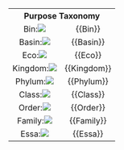 <!-- taxonomy-table-section:start -->
<div class="taxonomy-table">
  <table>
    <tr>
      <th colspan="3">Purpose Taxonomy</th>
    </tr>
    <tr>
      <td class="taxon-label" style="text-align:center;vertical-align:middle;">Bin:<img src="../svg/bin.svg" class="taxon-icon"></td>
      <td class="taxon-content" colspan="2" style="text-align:center;vertical-align:middle;">{{Bin}}</td>
    </tr>
    <tr>
      <td class="taxon-label" style="text-align:center;vertical-align:middle;">Basin:<img src="../svg/basin.svg" class="taxon-icon"></td>
      <td class="taxon-content" colspan="2" style="text-align:center;vertical-align:middle;">{{Basin}}</td>
    </tr>
    <tr>
      <td class="taxon-label" style="text-align:center;vertical-align:middle;">Eco:<img src="../svg/eco.svg" class="taxon-icon"></td>
      <td class="taxon-content" colspan="2" style="text-align:center;vertical-align:middle;">{{Eco}}</td>
    </tr>
    <tr>
      <td class="taxon-label" style="text-align:center;vertical-align:middle;">Kingdom:<img src="../svg/kingdom.svg" class="taxon-icon"></td>
      <td class="taxon-content" colspan="2" style="text-align:center;vertical-align:middle;">{{Kingdom}}</td>
    </tr>
    <tr>
      <td class="taxon-label" style="text-align:center;vertical-align:middle;">Phylum:<img src="../svg/phylum.svg" class="taxon-icon"></td>
      <td class="taxon-content" colspan="2" style="text-align:center;vertical-align:middle;">{{Phylum}}</td>
    </tr>
    <tr>
      <td class="taxon-label" style="text-align:center;vertical-align:middle;">Class:<img src="../svg/class.svg" class="taxon-icon"></td>
      <td class="taxon-content" colspan="2" style="text-align:center;vertical-align:middle;">{{Class}}</td>
    </tr>
    <tr>
      <td class="taxon-label" style="text-align:center;vertical-align:middle;">Order:<img src="../svg/order.svg" class="taxon-icon"></td>
      <td class="taxon-content" colspan="2" style="text-align:center;vertical-align:middle;">{{Order}}</td>
    </tr>
    <tr>
      <td class="taxon-label" style="text-align:center;vertical-align:middle;">Family:<img src="../svg/family.svg" class="taxon-icon"></td>
      <td class="taxon-content" colspan="2" style="text-align:center;vertical-align:middle;">{{Family}}</td>
    </tr>
    <tr>
      <td class="taxon-label" style="text-align:center;vertical-align:middle;">Essa:<img src="../svg/essa.svg" class="taxon-icon"></td>
      <td class="taxon-content" colspan="2" style="text-align:center;vertical-align:middle;">{{Essa}}</td>
    </tr>
  </table>
</div>
<!-- taxonomy-table-section:end -->
